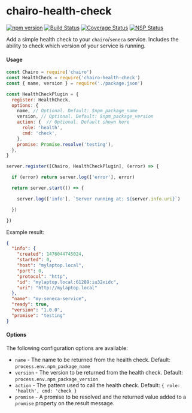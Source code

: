 # chairo-health-check

[![npm version](https://badge.fury.io/js/chairo-health-check.svg)](https://badge.fury.io/js/chairo-health-check)
[![Build Status](https://travis-ci.org/tribou/chairo-health-check.svg?branch=master)](https://travis-ci.org/tribou/chairo-health-check)
[![Coverage Status](https://coveralls.io/repos/github/tribou/chairo-health-check/badge.svg?branch=master)](https://coveralls.io/github/tribou/chairo-health-check?branch=master)
[![NSP Status](https://nodesecurity.io/orgs/tribou/projects/fc2fd7f1-5374-46d8-9f99-1cba3145e5aa/badge)](https://nodesecurity.io/orgs/tribou/projects/fc2fd7f1-5374-46d8-9f99-1cba3145e5aa)

Add a simple health check to your `chairo`/`seneca` service. Includes the ability to check which version of your service is running.

#### Usage

```js
const Chairo = require('chairo')
const HealthCheck = require('chairo-health-check')
const { name, version } = require('./package.json')

const HealthCheckPlugin = {
  register: HealthCheck,
  options: {
    name, // Optional. Default: $npm_package_name
    version, // Optional. Default: $npm_package_version
    action: {  // Optional. Default shown here
      role: 'health',
      cmd: 'check',
    },
    promise: Promise.resolve('testing'),
  },
}

server.register([Chairo, HealthCheckPlugin], (error) => {

  if (error) return server.log(['error'], error)

  return server.start(() => {

    server.log(['info'], `Server running at: ${server.info.uri}`)

  })

})
```

Example result:

```json
{
  "info": {
    "created": 1476044745024,
    "started": 0,
    "host": "mylaptop.local",
    "port": 0,
    "protocol": "http",
    "id": "mylaptop.local:61289:iu32xidc",
    "uri": "http://mylaptop.local"
  },
  "name": "my-seneca-service",
  "ready": true,
  "version": "1.0.0",
  "promise": "testing"
}
```

#### Options

The following configuration options are available:

- `name` - The name to be returned from the health check. Default: `process.env.npm_package_name`
- `version` - The version to be returned from the health check. Default: `process.env.npm_package_version`
- `action` - The pattern used to call the health check. Default: `{ role: 'health', cmd: 'check }`
- `promise` - A promise to be resolved and the returned value added to a `promise` property on the result message.
